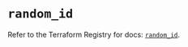 # `random_id`

Refer to the Terraform Registry for docs: [`random_id`](https://registry.terraform.io/providers/hashicorp/random/3.7.1/docs/resources/id).

